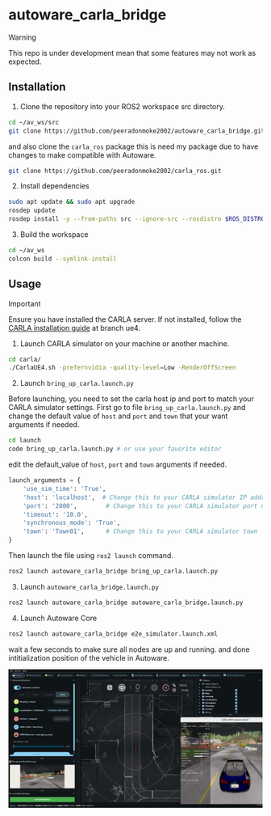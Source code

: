 # autoware_carla_bridge

> [!WARNING]  
> This repo is under development mean that some features may not work as expected.


## Installation

1. Clone the repository into your ROS2 workspace src directory.

``` bash
cd ~/av_ws/src
git clone https://github.com/peeradonmoke2002/autoware_carla_bridge.git
```

and also clone the `carla_ros` package this is need my package due to have changes to make compatible with Autoware.

``` bash
git clone https://github.com/peeradonmoke2002/carla_ros.git
```


2. Install dependencies
```bash
sudo apt update && sudo apt upgrade
rosdep update
rosdep install -y --from-paths src --ignore-src --rosdistro $ROS_DISTRO
```
3. Build the workspace
``` bash
cd ~/av_ws
colcon build --symlink-install
```

## Usage
> [!IMPORTANT]
> Ensure you have installed the CARLA server.
> If not installed, follow the [CARLA installation guide](https://github.com/peeradonmoke2002/Carlar_install.git) at branch ue4.

1. Launch CARLA simulator on your machine or another machine.

``` bash
cd carla/
./CarlaUE4.sh -prefernvidia -quality-level=Low -RenderOffScreen
```
 
2. Launch `bring_up_carla.launch.py`

Before launching, you need to set the carla host ip and port to match your CARLA simulator settings. First go to file `bring_up_carla.launch.py` and change the default value of `host` and `port` and `town` that your want arguments if needed.

``` bash
cd launch
code bring_up_carla.launch.py # or use your favorite editor
```
edit the default_value of `host`, `port` and `town` arguments if needed.

```python
launch_arguments = {
    'use_sim_time': 'True',
    'host': 'localhost',  # Change this to your CARLA simulator IP address
    'port': '2000',        # Change this to your CARLA simulator port number
    'timeout': '10.0',
    'synchronous_mode': 'True',
    'town': 'Town01',      # Change this to your CARLA simulator town
}
```
Then launch the file using `ros2 launch` command.

``` bash
ros2 launch autoware_carla_bridge bring_up_carla.launch.py
```

3. Launch `autoware_carla_bridge.launch.py`

```bash
ros2 launch autoware_carla_bridge autoware_carla_bridge.launch.py
```

4. Launch Autoware Core 

``` bash
ros2 launch autoware_carla_bridge e2e_simulator.launch.xml
```

wait a few seconds to make sure all nodes are up and running. and done intitialization position of the vehicle in Autoware.


![rviz_autoware](./images/rviz_autoware.png)
